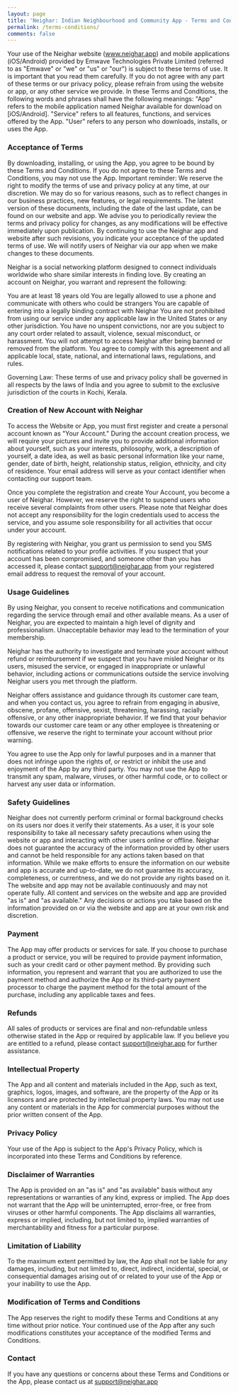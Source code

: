 ```yaml
---
layout: page
title: 'Neighar: Indian Neighbourhood and Community App - Terms and Conditions'
permalink: /terms-conditions/
comments: false
---
```



Your use of the Neighar website (www.neighar.app) and mobile applications (iOS/Android) provided by Emwave Technologies Private Limited (referred to as "Emwave" or "we" or "us" or "our") is subject to these terms of use. It is important that you read them carefully. If you do not agree with any part of these terms or our privacy policy, please refrain from using the website or app, or any other service we provide. In these Terms and Conditions, the following words and phrases shall have the following meanings:
"App" refers to the mobile application named Neighar available for download on [iOS/Android].
"Service" refers to all features, functions, and services offered by the App.
"User" refers to any person who downloads, installs, or uses the App.

### Acceptance of Terms
By downloading, installing, or using the App, you agree to be bound by these Terms and Conditions. If you do not agree to these Terms and Conditions, you may not use the App.
Important reminder: We reserve the right to modify the terms of use and privacy policy at any time, at our discretion. We may do so for various reasons, such as to reflect changes in our business practices, new features, or legal requirements. The latest version of these documents, including the date of the last update, can be found on our website and app. We advise you to periodically review the terms and privacy policy for changes, as any modifications will be effective immediately upon publication. By continuing to use the Neighar app and website after such revisions, you indicate your acceptance of the updated terms of use. We will notify users of Neighar via our app when we make changes to these documents.

Neighar is a social networking platform designed to connect individuals worldwide who share similar interests in finding love. By creating an account on Neighar, you warrant and represent the following:


You are at least 18 years old
You are legally allowed to use a phone and communicate with others who could be strangers
You are capable of entering into a legally binding contract with Neighar
You are not prohibited from using our service under any applicable law in the United States or any other jurisdiction.
You have no unspent convictions, nor are you subject to any court order related to assault, violence, sexual misconduct, or harassment.
You will not attempt to access Neighar after being banned or removed from the platform.
You agree to comply with this agreement and all applicable local, state, national, and international laws, regulations, and rules.

Governing Law: These terms of use and privacy policy shall be governed in all respects by the laws of India and you agree to submit to the exclusive jurisdiction of the courts in Kochi, Kerala.

### Creation of New Account with Neighar
To access the Website or App, you must first register and create a personal account known as "Your Account." During the account creation process, we will require your pictures and invite you to provide additional information about yourself, such as your interests, philosophy, work, a description of yourself, a date idea, as well as basic personal information like your name, gender, date of birth, height, relationship status, religion, ethnicity, and city of residence. Your email address will serve as your contact identifier when contacting our support team.

Once you complete the registration and create Your Account, you become a user of Neighar. However, we reserve the right to suspend users who receive several complaints from other users. Please note that Neighar does not accept any responsibility for the login credentials used to access the service, and you assume sole responsibility for all activities that occur under your account.

By registering with Neighar, you grant us permission to send you SMS notifications related to your profile activities. If you suspect that your account has been compromised, and someone other than you has accessed it, please contact support@neighar.app from your registered email address to request the removal of your account.

### Usage Guidelines
By using Neighar, you consent to receive notifications and communication regarding the service through email and other available means. As a user of Neighar, you are expected to maintain a high level of dignity and professionalism. Unacceptable behavior may lead to the termination of your membership.

Neighar has the authority to investigate and terminate your account without refund or reimbursement if we suspect that you have misled Neighar or its users, misused the service, or engaged in inappropriate or unlawful behavior, including actions or communications outside the service involving Neighar users you met through the platform.

Neighar offers assistance and guidance through its customer care team, and when you contact us, you agree to refrain from engaging in abusive, obscene, profane, offensive, sexist, threatening, harassing, racially offensive, or any other inappropriate behavior. If we find that your behavior towards our customer care team or any other employee is threatening or offensive, we reserve the right to terminate your account without prior warning.

You agree to use the App only for lawful purposes and in a manner that does not infringe upon the rights of, or restrict or inhibit the use and enjoyment of the App by any third party. You may not use the App to transmit any spam, malware, viruses, or other harmful code, or to collect or harvest any user data or information.

### Safety Guidelines
Neighar does not currently perform criminal or formal background checks on its users nor does it verify their statements. As a user, it is your sole responsibility to take all necessary safety precautions when using the website or app and interacting with other users online or offline. Neighar does not guarantee the accuracy of the information provided by other users and cannot be held responsible for any actions taken based on that information. While we make efforts to ensure the information on our website and app is accurate and up-to-date, we do not guarantee its accuracy, completeness, or currentness, and we do not provide any rights based on it. The website and app may not be available continuously and may not operate fully. All content and services on the website and app are provided "as is" and "as available." Any decisions or actions you take based on the information provided on or via the website and app are at your own risk and discretion.

### Payment
The App may offer products or services for sale. If you choose to purchase a product or service, you will be required to provide payment information, such as your credit card or other payment method. By providing such information, you represent and warrant that you are authorized to use the payment method and authorize the App or its third-party payment processor to charge the payment method for the total amount of the purchase, including any applicable taxes and fees.

### Refunds
All sales of products or services are final and non-refundable unless otherwise stated in the App or required by applicable law. If you believe you are entitled to a refund, please contact support@neighar.app for further assistance.

### Intellectual Property
The App and all content and materials included in the App, such as text, graphics, logos, images, and software, are the property of the App or its licensors and are protected by intellectual property laws. You may not use any content or materials in the App for commercial purposes without the prior written consent of the App.

### Privacy Policy
Your use of the App is subject to the App's Privacy Policy, which is incorporated into these Terms and Conditions by reference.

### Disclaimer of Warranties
The App is provided on an "as is" and "as available" basis without any representations or warranties of any kind, express or implied. The App does not warrant that the App will be uninterrupted, error-free, or free from viruses or other harmful components. The App disclaims all warranties, express or implied, including, but not limited to, implied warranties of merchantability and fitness for a particular purpose.

### Limitation of Liability
To the maximum extent permitted by law, the App shall not be liable for any damages, including, but not limited to, direct, indirect, incidental, special, or consequential damages arising out of or related to your use of the App or your inability to use the App.

### Modification of Terms and Conditions
The App reserves the right to modify these Terms and Conditions at any time without prior notice. Your continued use of the App after any such modifications constitutes your acceptance of the modified Terms and Conditions.

### Contact
If you have any questions or concerns about these Terms and Conditions or the App, please contact us at support@neighar.app